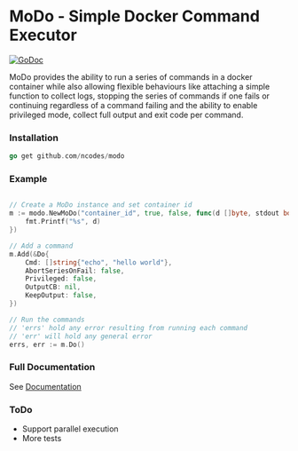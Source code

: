 # MoDo - Simple Docker Command Executor
[![GoDoc](https://godoc.org/github.com/ncodes/modo?status.svg)](https://godoc.org/github.com/ncodes/modo)

MoDo provides the ability to run a series of commands in a docker container while also allowing flexible behaviours like attaching a simple function to collect logs, stopping the series of commands if one fails or continuing regardless of a command failing and the ability to enable privileged mode, collect full output and exit code per command.

### Installation
```go
go get github.com/ncodes/modo
```

### Example

```go

// Create a MoDo instance and set container id
m := modo.NewMoDo("container_id", true, false, func(d []byte, stdout bool){
    fmt.Printf("%s", d)
})

// Add a command
m.Add(&Do{
    Cmd: []string{"echo", "hello world"}, 
    AbortSeriesOnFail: false,
    Privileged: false,
    OutputCB: nil,
    KeepOutput: false,
})

// Run the commands
// 'errs' hold any error resulting from running each command
// 'err' will hold any general error
errs, err := m.Do()  
```

### Full Documentation
See [Documentation](https://godoc.org/github.com/ncodes/modo)

### ToDo
- Support parallel execution
- More tests